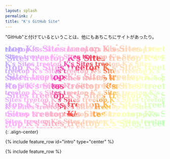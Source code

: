 ```yaml
---
layout: splash
permalink: /
title: "K's GitHub Site"
---
```

"GitHub"と付けているということは、他にもあちこちにサイトがあったり。

![animation radar](/assets/images/OGP-GitHub.png){: .align-center}

{% include feature_row id="intro" type="center" %}

{% include feature_row %}
